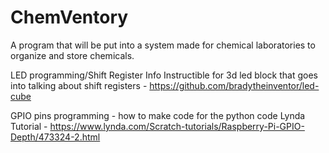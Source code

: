 # ChemVentory
A program that will be put into a system made for chemical laboratories to organize and store chemicals. 


LED programming/Shift Register
  Info
    Instructible for 3d led block that goes into talking about shift registers
      - https://github.com/bradytheinventor/led-cube 
      
GPIO pins programming - how to make code for the python code
  Lynda Tutorial
    - https://www.lynda.com/Scratch-tutorials/Raspberry-Pi-GPIO-Depth/473324-2.html
    
